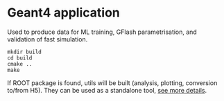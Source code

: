 # Geant4 application

Used to produce data for ML training, GFlash parametrisation, and validation of fast simulation.

```
mkdir build
cd build
cmake ..
make
```

If ROOT package is found, utils will be built (analysis, plotting, conversion to/from H5). They can be used as a standalone tool, [see more details](utils/README.md).